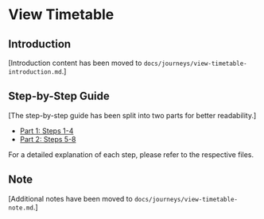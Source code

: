 # View Timetable

## Introduction

[Introduction content has been moved to `docs/journeys/view-timetable-introduction.md`.]

## Step-by-Step Guide

[The step-by-step guide has been split into two parts for better readability.]

- [Part 1: Steps 1-4](./view-timetable-part1.md)
- [Part 2: Steps 5-8](./view-timetable-part2.md)

For a detailed explanation of each step, please refer to the respective files.

## Note

[Additional notes have been moved to `docs/journeys/view-timetable-note.md`.]